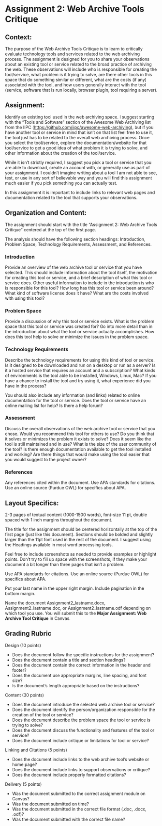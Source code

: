 # Assignment 2: Web Archive Tools Critique

## Context:
The purpose of the Web Archive Tools Critique is to learn to critically evaluate technology tools and services related to the web archiving process. The assignment is designed for you to share your observations about an existing tool or service related to the broad practice of archiving the web. These observations will include who is responsible for creating the tool/service, what problem is it trying to solve, are there other tools in this space that do something similar or different, what are the costs (if any) associated with the tool, and how users generally interact with the tool (service, software that is run locally, browser plugin, tool requiring a server). 

## Assignment:
Identify an existing tool used in the web archiving space. I suggest starting with the “Tools and Software” section of the Awesome Web Archiving list from the IIPC (https://github.com/iipc/awesome-web-archiving), but if you have another tool or service in mind that isn’t on that list feel free to use it, the tool just has to be related to the overall web archiving process.  Once you select the tool/service, explore the documentation/website for that tool/service to get a good idea of what problem it is trying to solve, and other information about the creation of the tool/service. 

While it isn’t strictly required, I suggest you pick a tool or service that you are able to download, create an account with, or generally use as part of your assignment. I couldn’t imagine writing about a tool I am not able to see, test, or use in any sort of believable way and you will find this assignment much easier if you pick something you can actually test.

In this assignment it is important to include links to relevant web pages and documentation related to the tool that supports your observations. 

## Organization and Content:
The assignment should start with the title “Assignment 2: Web Archive Tools Critique” centered at the top of the first page. 

The analysis should have the following section headings: Introduction, Problem Space, Technology Requirements, Assessment, and References.

### Introduction
Provide an overview of the web archive tool or service that you have selected.  This should include information about the tool itself, the motivation for creating this tool or service, and a brief description of what this tool or service does.  Other useful information to include in the introduction is who is responsible for this tool?  How long has this tool or service been around? What kind of software license does it have? What are the costs involved with using this tool? 

### Problem Space
Provide a discussion of why this tool or service exists.  What is the problem space that this tool or service was created for? Go into more detail than in the introduction about what the tool or service actually accomplishes. How does this tool help to solve or minimize the issues in the problem space.

### Technology Requirements
Describe the technology requirements for using this kind of tool or service. Is it designed to be downloaded and run on a desktop or run as a server? Is it a hosted service that requires an account and a subscription? What kinds of environments is the tool able to be installed, Windows, Linux, Mac? If you have a chance to install the tool and try using it, what experience did you have in the process? 

You should also include any information (and links) related to online documentation for the tool or service. Does the tool or service have an online mailing list for help? Is there a help forum?

### Assessment
Discuss the overall observations of the web archive tool or service that you chose. Would you recommend this tool for others to use? Do you think that it solves or minimizes the problem it exists to solve? Does it seem like the tool is still maintained and in use? What is the size of the user community of the tool? Is there enough documentation available to get the tool installed and working? Are there things that would make using the tool easier that you would suggest to the project owner? 

### References

Any references cited within the document. Use APA standards for citations. Use an online source (Purdue OWL) for specifics about APA.

## Layout Specifics: 
2-3 pages of textual content (1000-1500 words), font-size 11 pt, double spaced with 1 inch margins throughout the document.  

The title for the assignment should be centered horizontally at the top of the first page (just like this document). Sections should be bolded and slightly larger than the 11pt font used in the rest of the document.  I suggest using the Headings available in most word processing tools. 

Feel free to include screenshots as needed to provide examples or highlight points.  Don’t try to fill up space with the screenshots, if they make your document a bit longer than three pages that isn’t a problem. 

Use APA standards for citations. Use an online source (Purdue OWL) for specifics about APA.

Put your last name in the upper right margin.  Include pagination in the bottom margin. 

Name the document Assignment2_lastname.docx, Assignment2_lastname.doc, or Assignment2_lastname.odf depending on which tool you use. You will submit this to the **Major Assignment: Web Archive Tool Critique** in Canvas.

## Grading Rubric
Design (10 points)
* Does the document follow the specific instructions for the assignment?
* Does the document contain a title and section headings?
* Does the document contain the correct information in the header and footer?
* Does the document use appropriate margins, line spacing, and font size?
* Is the document’s length appropriate based on the instructions?

Content (30 points)
* Does the document introduce the selected web archive tool or service?
* Does the document identify the person/organization responsible for the creation of the tool or service?
* Does the document describe the problem space the tool or service is trying to solve?
* Does the document discuss the functionality and features of the tool or service?
* Does the document include critique or limitations for tool or service?

Linking and Citations (5 points)
* Does the document include links to the web archive tool’s website or home page?
* Does the document include links to support observations or critique?
* Does the document include properly formatted citations?

Delivery (5 points)
* Was the document submitted to the correct assignment module on Canvas?
* Was the document submitted on time?
* Was the document submitted in the correct file format (.doc, .docx, .odf)?
* Was the document submitted with the correct file name?

